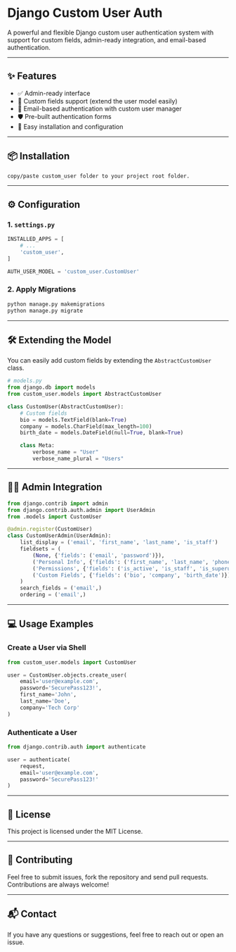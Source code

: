 # Django Custom User Auth

A powerful and flexible Django custom user authentication system with support for custom fields, admin-ready integration, and email-based authentication.

---

## ✨ Features

- ✅ Admin-ready interface
- 🔧 Custom fields support (extend the user model easily)
- 📧 Email-based authentication with custom user manager
- 🛡️ Pre-built authentication forms
- 🚀 Easy installation and configuration

---

## 📦 Installation

```bash
copy/paste custom_user folder to your project root folder.
```

---

## ⚙️ Configuration

### 1. `settings.py`

```python
INSTALLED_APPS = [
    # ...
    'custom_user',
]

AUTH_USER_MODEL = 'custom_user.CustomUser'
```

### 2. Apply Migrations

```bash
python manage.py makemigrations
python manage.py migrate
```

---

## 🛠️ Extending the Model

You can easily add custom fields by extending the `AbstractCustomUser` class.

```python
# models.py
from django.db import models
from custom_user.models import AbstractCustomUser

class CustomUser(AbstractCustomUser):
    # Custom fields
    bio = models.TextField(blank=True)
    company = models.CharField(max_length=100)
    birth_date = models.DateField(null=True, blank=True)

    class Meta:
        verbose_name = "User"
        verbose_name_plural = "Users"
```

---

## 👨‍💻 Admin Integration

```python
from django.contrib import admin
from django.contrib.auth.admin import UserAdmin
from .models import CustomUser

@admin.register(CustomUser)
class CustomUserAdmin(UserAdmin):
    list_display = ('email', 'first_name', 'last_name', 'is_staff')
    fieldsets = (
        (None, {'fields': ('email', 'password')}),
        ('Personal Info', {'fields': ('first_name', 'last_name', 'phone')}),
        ('Permissions', {'fields': ('is_active', 'is_staff', 'is_superuser')}),
        ('Custom Fields', {'fields': ('bio', 'company', 'birth_date')}),
    )
    search_fields = ('email',)
    ordering = ('email',)
```

---

## 💻 Usage Examples

### Create a User via Shell

```python
from custom_user.models import CustomUser

user = CustomUser.objects.create_user(
    email='user@example.com',
    password='SecurePass123!',
    first_name='John',
    last_name='Doe',
    company='Tech Corp'
)
```

### Authenticate a User

```python
from django.contrib.auth import authenticate

user = authenticate(
    request, 
    email='user@example.com', 
    password='SecurePass123!'
)
```

---

## 📄 License

This project is licensed under the MIT License.

---

## 🙌 Contributing

Feel free to submit issues, fork the repository and send pull requests. Contributions are always welcome!

---

## 📬 Contact

If you have any questions or suggestions, feel free to reach out or open an issue.
